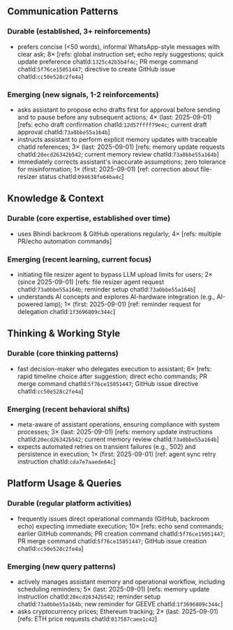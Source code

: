 ## Communication Patterns
### Durable (established, 3+ reinforcements)
- prefers concise (<50 words), informal WhatsApp-style messages with clear ask; 8× [refs: global instruction set; echo reply suggestions; quick update preference chatId:`1325c42b5b4f4c`; PR merge command chatId:`5f76ce15051447`; directive to create GitHub issue chatId:`cc50e528c2fe4a`]

### Emerging (new signals, 1-2 reinforcements)
- asks assistant to propose echo drafts first for approval before sending and to pause before any subsequent actions; 4× (last: 2025-09-01) [refs: echo draft confirmation chatId:`12d57ffff79e4c`; current draft approval chatId:`73a0bbe55a164b`]
- instructs assistant to perform explicit memory updates with traceable chatId references; 3× (last: 2025-09-01) [refs: memory update requests chatId:`20ecd26342b542`; current memory review chatId:`73a0bbe55a164b`]
- immediately corrects assistant's inaccurate assumptions; zero tolerance for misinformation; 1× (first: 2025-09-01) [ref: correction about file-resizer status chatId:`094638fe64ba4c`]

## Knowledge & Context
### Durable (core expertise, established over time)
- uses Bhindi backroom & GitHub operations regularly; 4× [refs: multiple PR/echo automation commands]

### Emerging (recent learning, current focus)
- initiating file resizer agent to bypass LLM upload limits for users; 2× (since 2025-09-01) [refs: file resizer agent request chatId:`73a0bbe55a164b`; reminder setup chatId:`73a0bbe55a164b`]
- understands AI concepts and explores AI-hardware integration (e.g., AI-powered lamp); 1× (first: 2025-09-01) [ref: reminder request for delegation chatId:`1f3696809c344c`]

## Thinking & Working Style
### Durable (core thinking patterns)
- fast decision-maker who delegates execution to assistant; 6× [refs: rapid timeline choice after suggestion; direct echo commands; PR merge command chatId:`5f76ce15051447`; GitHub issue directive chatId:`cc50e528c2fe4a`]

### Emerging (recent behavioral shifts)
- meta-aware of assistant operations, ensuring compliance with system processes; 3× (last: 2025-09-01) [refs: memory update instructions chatId:`20ecd26342b542`; current memory review chatId:`73a0bbe55a164b`]
- expects automated retries on transient failures (e.g., 502) and persistence in execution; 1× (first: 2025-09-01) [ref: agent sync retry instruction chatId:`cda7e7aaede64c`]

## Platform Usage & Queries
### Durable (regular platform activities)
- frequently issues direct operational commands (GitHub, backroom echo) expecting immediate execution; 10× [refs: echo send commands; earlier GitHub commands; PR creation command chatId:`5f76ce15051447`; PR merge command chatId:`5f76ce15051447`; GitHub issue creation chatId:`cc50e528c2fe4a`]

### Emerging (new query patterns)
- actively manages assistant memory and operational workflow, including scheduling reminders; 5× (last: 2025-09-01) [refs: memory update instruction chatId:`20ecd26342b542`; reminder setup chatId:`73a0bbe55a164b`; new reminder for GEEVE chatId:`1f3696809c344c`]
- asks cryptocurrency prices; Ethereum tracking; 2× (last: 2025-09-01) [refs: ETH price requests chatId:`017587caee1c42`]